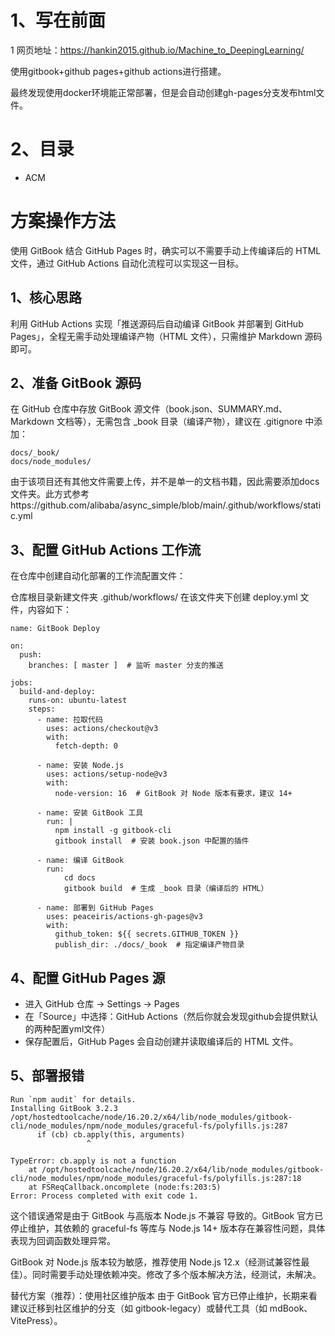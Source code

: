 # 1、写在前面
1
网页地址：https://hankin2015.github.io/Machine_to_DeepingLearning/

使用gitbook+github pages+github actions进行搭建。

最终发现使用docker环境能正常部署，但是会自动创建gh-pages分支发布html文件。

# 2、目录
- ACM

# 方案操作方法
使用 GitBook 结合 GitHub Pages 时，确实可以不需要手动上传编译后的 HTML 文件，通过 GitHub Actions 自动化流程可以实现这一目标。

## 1、核心思路
利用 GitHub Actions 实现「推送源码后自动编译 GitBook 并部署到 GitHub Pages」，全程无需手动处理编译产物（HTML 文件），只需维护 Markdown 源码即可。

## 2、准备 GitBook 源码
在 GitHub 仓库中存放 GitBook 源文件（book.json、SUMMARY.md、Markdown 文档等），无需包含 _book 目录（编译产物），建议在 .gitignore 中添加：
```
docs/_book/
docs/node_modules/
```
由于该项目还有其他文件需要上传，并不是单一的文档书籍，因此需要添加docs文件夹。此方式参考https://github.com/alibaba/async_simple/blob/main/.github/workflows/static.yml

## 3、配置 GitHub Actions 工作流
在仓库中创建自动化部署的工作流配置文件：

仓库根目录新建文件夹 .github/workflows/
在该文件夹下创建 deploy.yml 文件，内容如下：
```
name: GitBook Deploy

on:
  push:
    branches: [ master ]  # 监听 master 分支的推送

jobs:
  build-and-deploy:
    runs-on: ubuntu-latest
    steps:
      - name: 拉取代码
        uses: actions/checkout@v3
        with:
          fetch-depth: 0

      - name: 安装 Node.js
        uses: actions/setup-node@v3
        with:
          node-version: 16  # GitBook 对 Node 版本有要求，建议 14+

      - name: 安装 GitBook 工具
        run: |
          npm install -g gitbook-cli
          gitbook install  # 安装 book.json 中配置的插件

      - name: 编译 GitBook
        run: 
            cd docs
            gitbook build  # 生成 _book 目录（编译后的 HTML）

      - name: 部署到 GitHub Pages
        uses: peaceiris/actions-gh-pages@v3
        with:
          github_token: ${{ secrets.GITHUB_TOKEN }}
          publish_dir: ./docs/_book  # 指定编译产物目录
```

## 4、配置 GitHub Pages 源
- 进入 GitHub 仓库 → Settings → Pages
- 在「Source」中选择：GitHub Actions（然后你就会发现github会提供默认的两种配置yml文件）
- 保存配置后，GitHub Pages 会自动创建并读取编译后的 HTML 文件。

## 5、部署报错
```
Run `npm audit` for details.
Installing GitBook 3.2.3
/opt/hostedtoolcache/node/16.20.2/x64/lib/node_modules/gitbook-cli/node_modules/npm/node_modules/graceful-fs/polyfills.js:287
      if (cb) cb.apply(this, arguments)
                 ^

TypeError: cb.apply is not a function
    at /opt/hostedtoolcache/node/16.20.2/x64/lib/node_modules/gitbook-cli/node_modules/npm/node_modules/graceful-fs/polyfills.js:287:18
    at FSReqCallback.oncomplete (node:fs:203:5)
Error: Process completed with exit code 1.
```
这个错误通常是由于 GitBook 与高版本 Node.js 不兼容 导致的。GitBook 官方已停止维护，其依赖的 graceful-fs 等库与 Node.js 14+ 版本存在兼容性问题，具体表现为回调函数处理异常。

GitBook 对 Node.js 版本较为敏感，推荐使用 Node.js 12.x（经测试兼容性最佳）。同时需要手动处理依赖冲突。修改了多个版本解决方法，经测试，未解决。

替代方案（推荐）：使用社区维护版本
由于 GitBook 官方已停止维护，长期来看建议迁移到社区维护的分支（如 gitbook-legacy）或替代工具（如 mdBook、VitePress）。
